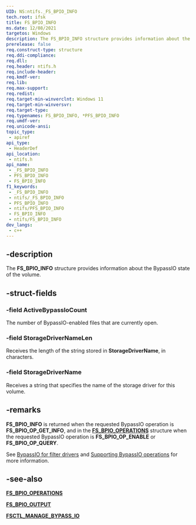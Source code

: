 ```yaml
---
UID: NS:ntifs._FS_BPIO_INFO
tech.root: ifsk
title: FS_BPIO_INFO
ms.date: 12/08/2021
targetos: Windows
description: The FS_BPIO_INFO structure provides information about the BypassIO state of the volume.
prerelease: false
req.construct-type: structure
req.ddi-compliance: 
req.dll: 
req.header: ntifs.h
req.include-header: 
req.kmdf-ver: 
req.lib: 
req.max-support: 
req.redist: 
req.target-min-winverclnt: Windows 11
req.target-min-winversvr: 
req.target-type: 
req.typenames: FS_BPIO_INFO, *PFS_BPIO_INFO
req.umdf-ver: 
req.unicode-ansi: 
topic_type:
 - apiref
api_type:
 - HeaderDef
api_location:
 - ntifs.h
api_name:
 - _FS_BPIO_INFO
 - PFS_BPIO_INFO
 - FS_BPIO_INFO
f1_keywords:
 - _FS_BPIO_INFO
 - ntifs/_FS_BPIO_INFO
 - PFS_BPIO_INFO
 - ntifs/PFS_BPIO_INFO
 - FS_BPIO_INFO
 - ntifs/FS_BPIO_INFO
dev_langs:
 - c++
---
```


## -description

The **FS_BPIO_INFO** structure provides information about the BypassIO state of the volume.

## -struct-fields

### -field ActiveBypassIoCount

The number of BypassIO-enabled files that are currently open.

### -field StorageDriverNameLen

Receives the length of the string stored in **StorageDriverName**, in characters.

### -field StorageDriverName

Receives a string that specifies the name of the storage driver for this volume.

## -remarks

**FS_BPIO_INFO** is returned when the requested BypassIO operation is **FS_BPIO_OP_GET_INFO**, and in the [**FS_BPIO_OPERATIONS**](ne-ntifs-fs_bpio_operations.md) structure when the requested BypassIO operation is **FS_BPIO_OP_ENABLE** or **FS_BPIO_OP_QUERY**.

See [BypassIO for filter drivers](/windows-hardware/drivers/ifs/bypassio) and [Supporting BypassIO operations](/windows-hardware/drivers/ifs/bypassio-operations) for more information.

## -see-also

[**FS_BPIO_OPERATIONS**](ne-ntifs-fs_bpio_operations.md)

[**FS_BPIO_OUTPUT**](ns-ntifs-fs_bpio_output.md)

[**FSCTL_MANAGE_BYPASS_IO**](ni-ntifs-fsctl_manage_bypass_io.md)
